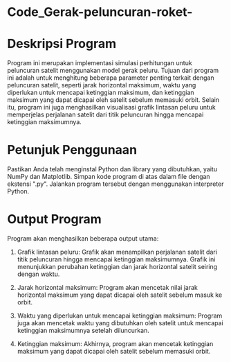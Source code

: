 # Code_Gerak-peluncuran-roket-

# Deskripsi Program
Program ini merupakan implementasi simulasi perhitungan untuk peluncuran satelit menggunakan model gerak peluru. Tujuan dari program ini adalah untuk menghitung beberapa parameter penting terkait dengan peluncuran satelit, seperti jarak horizontal maksimum, waktu yang diperlukan untuk mencapai ketinggian maksimum, dan ketinggian maksimum yang dapat dicapai oleh satelit sebelum memasuki orbit. Selain itu, program ini juga menghasilkan visualisasi grafik lintasan peluru untuk memperjelas perjalanan satelit dari titik peluncuran hingga mencapai ketinggian maksimumnya.

# Petunjuk Penggunaan
Pastikan Anda telah menginstal Python dan library yang dibutuhkan, yaitu NumPy dan Matplotlib.
Simpan kode program di atas dalam file dengan ekstensi ".py".
Jalankan program tersebut dengan menggunakan interpreter Python.

# Output Program
Program akan menghasilkan beberapa output utama:
1. Grafik lintasan peluru: Grafik akan menampilkan perjalanan satelit dari titik peluncuran hingga mencapai ketinggian maksimumnya. Grafik ini menunjukkan perubahan ketinggian dan jarak horizontal satelit seiring dengan waktu.

2. Jarak horizontal maksimum: Program akan mencetak nilai jarak horizontal maksimum yang dapat dicapai oleh satelit sebelum masuk ke orbit.

3. Waktu yang diperlukan untuk mencapai ketinggian maksimum: Program juga akan mencetak waktu yang dibutuhkan oleh satelit untuk mencapai ketinggian maksimumnya setelah diluncurkan.

4. Ketinggian maksimum: Akhirnya, program akan mencetak ketinggian maksimum yang dapat dicapai oleh satelit sebelum memasuki orbit.
